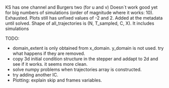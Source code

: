 KS has one channel and Burgers two (for u and v)
Doesn´t work good yet for big numbers of simulations (order of magnitude where it works: 10). Exhausted.
Plots still has unfixed values of -2 and 2. Added at the metadata until solved.
Shape of all_trajectories is (N, T_sampled, C, X). It includes simulations

TODO:
- domain_extent is only obtained from x_domain. y_domain is not used. try what happens if they are removed.
- copy 3d initial condition structure in the stepper and addapt to 2d and see if it works. it seems more clean.
- solve numpy problems when trajectories array is constructed.
- try adding another IC.
- Plotting: explain skip and frames variables.
